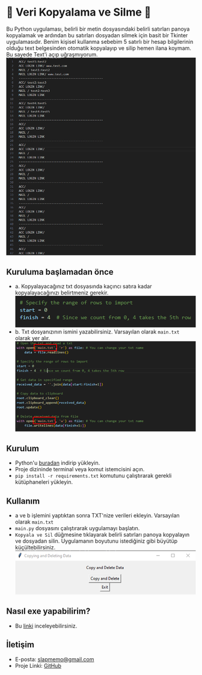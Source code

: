 # 🚀 Veri Kopyalama ve Silme 🚀

Bu Python uygulaması, belirli bir metin dosyasındaki belirli satırları panoya kopyalamak ve ardından bu satırları dosyadan silmek için basit bir Tkinter uygulamasıdır.
Benim kişisel kullanma sebebim 5 satırlı bir hesap bilgilerinin olduğu text belgesinden otomatik kopyalayıp ve silip hemen ilana koymam. Bu sayede Text'i açıp uğraşmıyorum.
![](images/Example.png)

## Kuruluma başlamadan önce
- a. Kopyalayacağınız txt dosyasında kaçıncı satıra kadar kopyalayacağınızı belirtmeniz gerekir.
![](images/RangeOfRows.png)
- b. Txt dosyanızının ismini yazabilirsiniz. Varsayılan olarak `main.txt` olarak yer alır.
![](images/TxtName.png)
## Kurulum

- Python'u [buradan](https://www.python.org/downloads/) indirip yükleyin.
- Proje dizininde terminal veya komut istemcisini açın.
- `pip install -r requirements.txt` komutunu çalıştırarak gerekli kütüphaneleri yükleyin.

## Kullanım

- a ve b işlemini yaptıktan sonra TXT'nize verileri ekleyin. Varsayılan olarak `main.txt`
- `main.py` dosyasını çalıştırarak uygulamayı başlatın.
- `Kopyala ve Sil` düğmesine tıklayarak belirli satırları panoya kopyalayın ve dosyadan silin. Uygulamanın boyutunu istediğiniz gibi büyütüp küçültebilirsiniz.
![](images/Software.png)

## Nasıl exe yapabilirim?

- Bu [linki](https://pypi.org/project/auto-py-to-exe/) inceleyebilirsiniz.

## İletişim 
- E-posta: slapmemo@gmail.com
- Proje Linki: [GitHub](https://github.com/slapmemo/Copy-Delete-Data)
